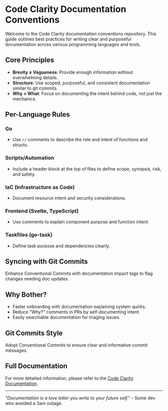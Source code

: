 # Code Clarity Documentation Conventions

Welcome to the Code Clarity documentation conventions repository. This guide outlines best practices for writing clear and purposeful documentation across various programming languages and tools.

## Core Principles

- **Brevity ≠ Vagueness**: Provide enough information without overwhelming details.
- **Structure**: Use scoped, purposeful, and consistent documentation similar to git commits.
- **Why > What**: Focus on documenting the intent behind code, not just the mechanics.

## Per-Language Rules

### Go
- Use `//` comments to describe the role and intent of functions and structs.

### Scripts/Automation
- Include a header block at the top of files to define scope, synopsis, risk, and safety.

### IaC (Infrastructure as Code)
- Document resource intent and security considerations.

### Frontend (Svelte, TypeScript)
- Use comments to explain component purpose and function intent.

### Taskfiles (go-task)
- Define task purpose and dependencies clearly.

## Syncing with Git Commits

Enhance Conventional Commits with documentation impact tags to flag changes needing doc updates.

## Why Bother?

- Faster onboarding with documentation explaining system quirks.
- Reduce "Why?" comments in PRs by self-documenting intent.
- Easily searchable documentation for triaging issues.

## Git Commits Style

Adopt Conventional Commits to ensure clear and informative commit messages.

## Full Documentation

For more detailed information, please refer to the [Code Clarity Documentation](CODE_CLARITY.md).

---

*"Documentation is a love letter you write to your future self."* – Some dev who avoided a 3am outage.

